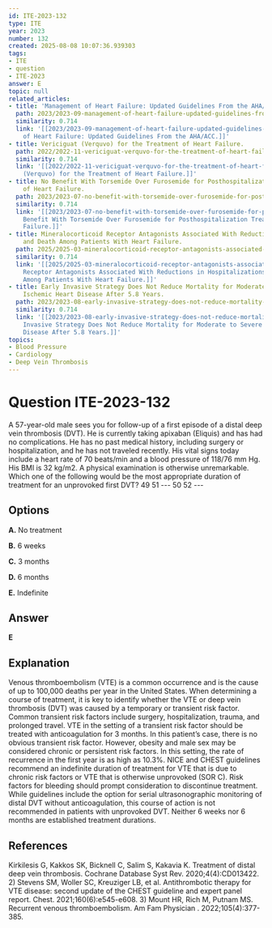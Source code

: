 ```yaml
---
id: ITE-2023-132
type: ITE
year: 2023
number: 132
created: 2025-08-08 10:07:36.939303
tags:
- ITE
- question
- ITE-2023
answer: E
topic: null
related_articles:
- title: 'Management of Heart Failure: Updated Guidelines From the AHA/ACC.'
  path: 2023/2023-09-management-of-heart-failure-updated-guidelines-from-the-aha.md
  similarity: 0.714
  link: '[[2023/2023-09-management-of-heart-failure-updated-guidelines-from-the-aha|Management
    of Heart Failure: Updated Guidelines From the AHA/ACC.]]'
- title: Vericiguat (Verquvo) for the Treatment of Heart Failure.
  path: 2022/2022-11-vericiguat-verquvo-for-the-treatment-of-heart-failure.md
  similarity: 0.714
  link: '[[2022/2022-11-vericiguat-verquvo-for-the-treatment-of-heart-failure|Vericiguat
    (Verquvo) for the Treatment of Heart Failure.]]'
- title: No Benefit With Torsemide Over Furosemide for Posthospitalization Treatment
    of Heart Failure.
  path: 2023/2023-07-no-benefit-with-torsemide-over-furosemide-for-posthospitaliz.md
  similarity: 0.714
  link: '[[2023/2023-07-no-benefit-with-torsemide-over-furosemide-for-posthospitaliz|No
    Benefit With Torsemide Over Furosemide for Posthospitalization Treatment of Heart
    Failure.]]'
- title: Mineralocorticoid Receptor Antagonists Associated With Reductions in Hospitalizations
    and Death Among Patients With Heart Failure.
  path: 2025/2025-03-mineralocorticoid-receptor-antagonists-associated-with-reduc.md
  similarity: 0.714
  link: '[[2025/2025-03-mineralocorticoid-receptor-antagonists-associated-with-reduc|Mineralocorticoid
    Receptor Antagonists Associated With Reductions in Hospitalizations and Death
    Among Patients With Heart Failure.]]'
- title: Early Invasive Strategy Does Not Reduce Mortality for Moderate to Severe
    Ischemic Heart Disease After 5.8 Years.
  path: 2023/2023-08-early-invasive-strategy-does-not-reduce-mortality-for-modera.md
  similarity: 0.714
  link: '[[2023/2023-08-early-invasive-strategy-does-not-reduce-mortality-for-modera|Early
    Invasive Strategy Does Not Reduce Mortality for Moderate to Severe Ischemic Heart
    Disease After 5.8 Years.]]'
topics:
- Blood Pressure
- Cardiology
- Deep Vein Thrombosis
---
```


# Question ITE-2023-132

A 57-year-old male sees you for follow-up of a first episode of a distal deep vein thrombosis (DVT). He is currently taking apixaban (Eliquis) and has had no complications. He has no past medical history, including surgery or hospitalization, and he has not traveled recently. His vital signs today include a heart rate of 70 beats/min and a blood pressure of 118/76 mm Hg. His BMI is 32 kg/m2. A physical examination is otherwise unremarkable. Which one of the following would be the most appropriate duration of treatment for an unprovoked first DVT? 49 51 --- 50 52 ---

## Options

**A.** No treatment

**B.** 6 weeks

**C.** 3 months

**D.** 6 months

**E.** Indefinite

## Answer

**E**

## Explanation

Venous thromboembolism (VTE) is a common occurrence and is the cause of up to 100,000 deaths per year in the United States. When determining a course of treatment, it is key to identify whether the VTE or deep vein thrombosis (DVT) was caused by a temporary or transient risk factor. Common transient risk factors include surgery, hospitalization, trauma, and prolonged travel. VTE in the setting of a transient risk factor should be treated with anticoagulation for 3 months. In this patient’s case, there is no obvious transient risk factor. However, obesity and male sex may be considered chronic or persistent risk factors. In this setting, the rate of recurrence in the first year is as high as 10.3%. NICE and CHEST guidelines recommend an indefinite duration of treatment for VTE that is due to chronic risk factors or VTE that is otherwise unprovoked (SOR C). Risk factors for bleeding should prompt consideration to discontinue treatment. While guidelines include the option for serial ultrasonographic monitoring of distal DVT without anticoagulation, this course of action is not recommended in patients with unprovoked DVT. Neither 6 weeks nor 6 months are established treatment durations.

## References

Kirkilesis G, Kakkos SK, Bicknell C, Salim S, Kakavia K. Treatment of distal deep vein thrombosis. Cochrane Database Syst Rev. 2020;4(4):CD013422. 2) Stevens SM, Woller SC, Kreuziger LB, et al. Antithrombotic therapy for VTE disease: second update of the CHEST guideline and expert panel report. Chest. 2021;160(6):e545-e608. 3) Mount HR, Rich M, Putnam MS. Recurrent venous thromboembolism. Am Fam Physician . 2022;105(4):377-385.
